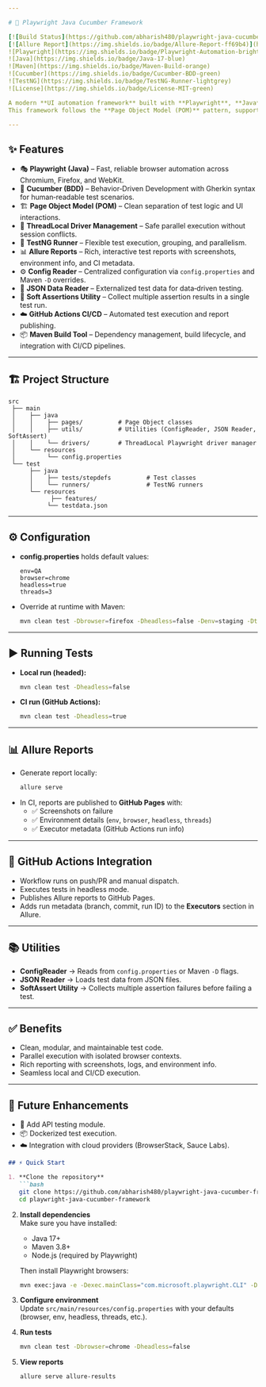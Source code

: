 ```yaml
---

# 🚀 Playwright Java Cucumber Framework  

[![Build Status](https://github.com/abharish480/playwright-java-cucumber-framework/actions/workflows/manual-trigger.yml/badge.svg?branch=main)](https://github.com/abharish480/playwright-java-cucumber-framework/actions/workflows/manual-trigger.yml)  
[![Allure Report](https://img.shields.io/badge/Allure-Report-ff69b4)](https://abharish480.github.io/playwright-java-cucumber-framework/)  
![Playwright](https://img.shields.io/badge/Playwright-Automation-brightgreen)  
![Java](https://img.shields.io/badge/Java-17-blue)  
![Maven](https://img.shields.io/badge/Maven-Build-orange)  
![Cucumber](https://img.shields.io/badge/Cucumber-BDD-green)  
![TestNG](https://img.shields.io/badge/TestNG-Runner-lightgrey)  
![License](https://img.shields.io/badge/License-MIT-green)  

A modern **UI automation framework** built with **Playwright**, **Java**, **Cucumber**, and **Maven**, designed for scalability, maintainability, and CI/CD integration.  
This framework follows the **Page Object Model (POM)** pattern, supports **parallel execution** with `ThreadLocal`, integrates with **Allure Reports**, and runs seamlessly on **GitHub Actions**.

---
```


## ✨ Features

- 🎭 **Playwright (Java)** – Fast, reliable browser automation across Chromium, Firefox, and WebKit.  
- 🥒 **Cucumber (BDD)** – Behavior‑Driven Development with Gherkin syntax for human‑readable test scenarios.  
- 🏗 **Page Object Model (POM)** – Clean separation of test logic and UI interactions.  
- 🧵 **ThreadLocal Driver Management** – Safe parallel execution without session conflicts.  
- 🧪 **TestNG Runner** – Flexible test execution, grouping, and parallelism.  
- 📊 **Allure Reports** – Rich, interactive test reports with screenshots, environment info, and CI metadata.  
- ⚙️ **Config Reader** – Centralized configuration via `config.properties` and Maven `-D` overrides.  
- 📂 **JSON Data Reader** – Externalized test data for data‑driven testing.  
- 🧷 **Soft Assertions Utility** – Collect multiple assertion results in a single test run.  
- ☁️ **GitHub Actions CI/CD** – Automated test execution and report publishing.  
- 📦 **Maven Build Tool** – Dependency management, build lifecycle, and integration with CI/CD pipelines.  

---

## 🏗 Project Structure

```
src
 ├── main
 │    ├── java
 │    │    ├── pages/          # Page Object classes
 │    │    ├── utils/          # Utilities (ConfigReader, JSON Reader, SoftAssert)
 │    │    └── drivers/        # ThreadLocal Playwright driver manager
 │    └── resources
 │         └── config.properties
 └── test
      ├── java
      │    ├── tests/stepdefs          # Test classes
      │    └── runners/                # TestNG runners
      └── resources
            ├── features/  
           └── testdata.json
```

---

## ⚙️ Configuration

- **config.properties** holds default values:
  ```properties
  env=QA
  browser=chrome
  headless=true
  threads=3
  ```
- Override at runtime with Maven:
  ```bash
  mvn clean test -Dbrowser=firefox -Dheadless=false -Denv=staging -Dthreads=2 -Dtags=@regression
  ```

---

## ▶️ Running Tests

- **Local run (headed):**
  ```bash
  mvn clean test -Dheadless=false
  ```

- **CI run (GitHub Actions):**
  ```bash
  mvn clean test -Dheadless=true
  ```

---

## 📊 Allure Reports

- Generate report locally:
  ```bash
  allure serve
  ```
- In CI, reports are published to **GitHub Pages** with:
  - ✅ Screenshots on failure  
  - ✅ Environment details (`env`, `browser`, `headless`, `threads`)  
  - ✅ Executor metadata (GitHub Actions run info)  

---

## 🔗 GitHub Actions Integration

- Workflow runs on push/PR and manual dispatch.  
- Executes tests in headless mode.  
- Publishes Allure reports to GitHub Pages.  
- Adds run metadata (branch, commit, run ID) to the **Executors** section in Allure.  

---

## 📚 Utilities

- **ConfigReader** → Reads from `config.properties` or Maven `-D` flags.  
- **JSON Reader** → Loads test data from JSON files.  
- **SoftAssert Utility** → Collects multiple assertion failures before failing a test.  

---

## ✅ Benefits

- Clean, modular, and maintainable test code.  
- Parallel execution with isolated browser contexts.  
- Rich reporting with screenshots, logs, and environment info.  
- Seamless local and CI/CD execution.  

---

## 🌟 Future Enhancements

- 🔄 Add API testing module.  
- 📦 Dockerized test execution.  
- ☁️ Integration with cloud providers (BrowserStack, Sauce Labs).  

```markdown
## ⚡ Quick Start

1. **Clone the repository**  
   ```bash
   git clone https://github.com/abharish480/playwright-java-cucumber-framework.git
   cd playwright-java-cucumber-framework
   ```

2. **Install dependencies**  
   Make sure you have installed:
   - Java 17+  
   - Maven 3.8+  
   - Node.js (required by Playwright)  

   Then install Playwright browsers:  
   ```bash
   mvn exec:java -e -Dexec.mainClass="com.microsoft.playwright.CLI" -Dexec.args="install"
   ```

3. **Configure environment**  
   Update `src/main/resources/config.properties` with your defaults (browser, env, headless, threads, etc.).

4. **Run tests**  
   ```bash
   mvn clean test -Dbrowser=chrome -Dheadless=false
   ```

5. **View reports**  
   ```bash
   allure serve allure-results
   ```
```
